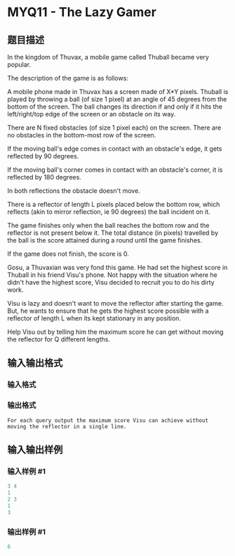 # MYQ11 - The Lazy Gamer

## 题目描述

In the kingdom of Thuvax, a mobile game called Thuball became very popular.

The description of the game is as follows:

A mobile phone made in Thuvax has a screen made of X\*Y pixels. Thuball is played by throwing a ball (of size 1 pixel) at an angle of 45 degrees from the bottom of the screen. The ball changes its direction if and only if it hits the left/right/top edge of the screen or an obstacle on its way.

There are N fixed obstacles (of size 1 pixel each) on the screen. There are no obstacles in the bottom-most row of the screen.

If the moving ball's edge comes in contact with an obstacle's edge, it gets reflected by 90 degrees.

If the moving ball's corner comes in contact with an obstacle's corner, it is reflected by 180 degrees.

In both reflections the obstacle doesn't move.

There is a reflector of length L pixels placed below the bottom row, which reflects (akin to mirror reflection, ie 90 degrees) the ball incident on it.

The game finishes only when the ball reaches the bottom row and the reflector is not present below it. The total distance (in pixels) travelled by the ball is the score attained during a round until the game finishes.

If the game does not finish, the score is 0.

Gosu, a Thuvaxian was very fond this game. He had set the highest score in Thuball in his friend Visu's phone. Not happy with the situation where he didn't have the highest score, Visu decided to recruit you to do his dirty work.

Visu is lazy and doesn't want to move the reflector after starting the game. But, he wants to ensure that he gets the highest score possible with a reflector of length L when its kept stationary in any position.

Help Visu out by telling him the maximum score he can get without moving the reflector for Q different lengths.

## 输入输出格式

### 输入格式

### 输出格式

`For each query output the maximum score Visu can achieve without moving the reflector in a single line.`

## 输入输出样例

### 输入样例 #1

```cpp
3 4
1
2 3
1
3
```


### 输出样例 #1

```cpp
6
```


